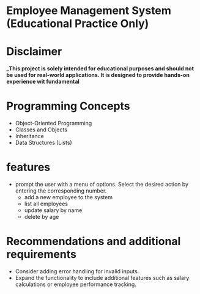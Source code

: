  # Employee Management System (Educational Practice Only)
# Disclaimer
_**This project is solely intended for educational purposes and should not be used for real-world applications. It is designed to provide hands-on experience wit fundamental**

# Programming Concepts

 
- Object-Oriented Programming
- Classes and Objects
- Inheritance
- Data Structures (Lists)
 
# features  
 - prompt the user with a menu of  options. Select the desired action by entering the corresponding number.
	 - add a new employee to the system 
	 - list all employees
	 - update salary by name
	 - delete by age
	 

# Recommendations and additional requirements 
- Consider adding error handling for invalid inputs.
- Expand the functionality to include additional features such as salary calculations or employee performance tracking.
 
